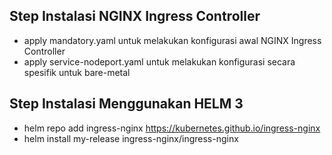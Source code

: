 ## Step Instalasi NGINX Ingress Controller
- apply mandatory.yaml untuk melakukan konfigurasi awal NGINX Ingress Controller
- apply service-nodeport.yaml untuk melakukan konfigurasi secara spesifik untuk bare-metal

## Step Instalasi Menggunakan HELM 3
- helm repo add ingress-nginx https://kubernetes.github.io/ingress-nginx
- helm install my-release ingress-nginx/ingress-nginx